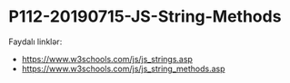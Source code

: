 # P112-20190715-JS-String-Methods

Faydalı linklər: 

- https://www.w3schools.com/js/js_strings.asp
- https://www.w3schools.com/js/js_string_methods.asp
